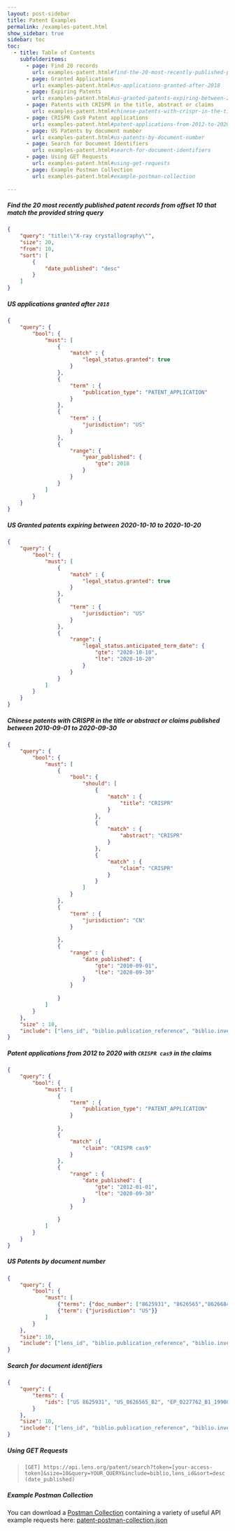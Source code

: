```yaml
---
layout: post-sidebar
title: Patent Examples
permalink: /examples-patent.html
show_sidebar: true
sidebar: toc
toc:
  - title: Table of Contents
    subfolderitems:
      - page: Find 20 records
        url: examples-patent.html#find-the-20-most-recently-published-patent-records-from-offset-10-that-match-the-provided-string-query
      - page: Granted Applications
        url: examples-patent.html#us-applications-granted-after-2018
      - page: Expiring Patents
        url: examples-patent.html#us-granted-patents-expiring-between-2020-10-10-to-2020-10-20
      - page: Patents with CRISPR in the title, abstract or claims
        url: examples-patent.html#chinese-patents-with-crispr-in-the-title-or-abstract-or-claims-published-between-2010-09-01-to-2020-09-30
      - page: CRISPR Cas9 Patent applications
        url: examples-patent.html#patent-applications-from-2012-to-2020-with-crispr-cas9-in-the-claims
      - page: US Patents by document number
        url: examples-patent.html#us-patents-by-document-number
      - page: Search for Document Identifiers
        url: examples-patent.html#search-for-document-identifiers
      - page: Using GET Requests
        url: examples-patent.html#using-get-requests
      - page: Example Postman Collection
        url: examples-patent.html#example-postman-collection      
        
---
```


##### Find the 20 most recently published patent records from offset 10 that match the provided string query
```json
{
    "query": "title:\"X-ray crystallography\"",
    "size": 20,
    "from": 10,
    "sort": [
        {
            "date_published": "desc"
        }
    ]
}
```

##### US applications granted after `2018`
```json
{
    "query": {
        "bool": {
            "must": [
                {
                    "match" : {
                        "legal_status.granted": true
                    }
                },
                {
                    "term" : {
                        "publication_type": "PATENT_APPLICATION"
                    }
                },
                {
                    "term" : {
                        "jurisdiction": "US"
                    }
                },
                {
                    "range": {
                        "year_published": {
                            "gte": 2018
                        }
                    }
                }
            ]
        }
    }
}
```

##### US Granted patents expiring between 2020-10-10 to 2020-10-20
```json
{
    "query": {
        "bool": {
            "must": [
                {
                    "match" : {
                        "legal_status.granted": true
                    }
                },
                {
                    "term" : {
                        "jurisdiction": "US"
                    }
                },
                {
                    "range": {
                        "legal_status.anticipated_term_date": {
                            "gte": "2020-10-10",
                            "lte": "2020-10-20"
                        }
                    }
                }
            ]
        }
    }
}
```

##### Chinese patents with CRISPR in the title or abstract or claims published between 2010-09-01 to 2020-09-30 
```json
{
    "query": {
        "bool": {
            "must": [
                {
                    "bool": {
                        "should": [
                            {
                                "match" : {
                                    "title": "CRISPR"
                                }
                            },
                            {
                                "match" : {
                                    "abstract": "CRISPR"
                                }
                            },
                            {
                                "match" : {
                                    "claim": "CRISPR"
                                }
                            }
                        ]
                    }
                },
                {
                    "term" : {
                        "jurisdiction": "CN"
                    }
                
                },
                {
                    "range" : {
                        "date_published": {
                            "gte": "2010-09-01",
                            "lte": "2020-09-30"
                        }
                    }
                
                }
            ]
        }
    },
    "size" : 10,
    "include": ["lens_id", "biblio.publication_reference", "biblio.invention_title.text", "abstract.text", "claims.claims.claim_text"]
}
```
##### Patent applications from 2012 to 2020 with `CRISPR cas9` in the claims
```json
{
    "query": {
        "bool": {
            "must": [
                {
                    "term" : {
                        "publication_type": "PATENT_APPLICATION"
                    }
                
                },
                {
                    "match" :{
                        "claim": "CRISPR cas9"
                    }
                },
                {
                    "range" : {
                        "date_published": {
                            "gte": "2012-01-01",
                            "lte": "2020-09-30"
                        }
                    }
                
                }
            ]
        }
    }
}
```

##### US Patents by document number
```json
{
    "query": {
        "bool": {
            "must": [
                {"terms": {"doc_number": ["8625931", "8626565","8626684"]}},
                {"term": {"jurisdiction": "US"}}
            ]
        }
    },
    "size": 10,
    "include": ["lens_id", "biblio.publication_reference", "biblio.invention_title", "abstract", "claims"]
}
```

##### Search for document identifiers
```json
{
    "query": {
        "terms": {
            "ids": ["US 8625931", "US_8626565_B2", "EP_0227762_B1_19900411", "EP 0227762 B1", "EP_0227762_B1", "EP0227762B1", "EP0227762", "145-564-229-856-440", "US 7,654,321 B2", "7,654,321", "US 2021/0191781 A1"]
        }
    },
    "size": 10,
    "include": ["lens_id", "biblio.publication_reference", "biblio.invention_title", "abstract", "claims"]
}
```


##### Using GET Requests

> `[GET] https://api.lens.org/patent/search?token=[your-access-token]&size=10&query=YOUR_QUERY&include=biblio,lens_id&sort=desc(date_published)`


##### Example Postman Collection

You can download a [Postman Collection](https://www.postman.com/collection/) containing a variety of useful API example requests here: <a href="https://docs.api.lens.org/patent-postman-collection.json" download>patent-postman-collection.json</a>
